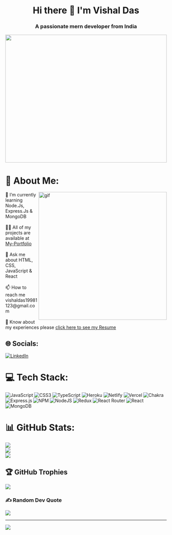 <h1 align="center"> Hi there 👋  I'm Vishal Das</h1>
<h3 align="center">A passionate mern developer from India </h3>
<img width="100%" height="400" src="https://miro.medium.com/max/1400/0*FGD6BUzzZs1VJLuY.gif" alt"gif"/>

# 💫 About Me:
<img align ="right" width="400" src="https://camo.githubusercontent.com/cae12fddd9d6982901d82580bdf321d81fb299141098ca1c2d4891870827bf17/68747470733a2f2f6d69726f2e6d656469756d2e636f6d2f6d61782f313336302f302a37513379765349765f7430696f4a2d5a2e676966" alt="gif"/>
🌱 I’m currently learning Node.Js, Express.Js & MongoDB<br><br>👨‍💻 All of my projects are available at <a href="https://vishal6566.github.io/"> My-Portfolio</a><br><br>💬 Ask me about HTML, CSS, JavaScript & React<br><br>📫 How to reach me vishaldas19981123@gmail.com<br><br>📄 Know about my experiences please <a href="https://drive.google.com/file/d/1KejA4jMYveKqISYcH_sYYVAJh6hc4vbB/view?usp=sharing" target="_blank">click here to see my Resume</a>



## 🌐 Socials:
[![LinkedIn](https://img.shields.io/badge/LinkedIn-%230077B5.svg?logo=linkedin&logoColor=white)](https://linkedin.com/in/https://www.linkedin.com/in/vishal-das-5a2152176/) 

# 💻 Tech Stack:
![JavaScript](https://img.shields.io/badge/javascript-%23323330.svg?style=flat&logo=javascript&logoColor=%23F7DF1E) ![CSS3](https://img.shields.io/badge/css3-%231572B6.svg?style=flat&logo=css3&logoColor=white) ![TypeScript](https://img.shields.io/badge/typescript-%23007ACC.svg?style=flat&logo=typescript&logoColor=white) ![Heroku](https://img.shields.io/badge/heroku-%23430098.svg?style=flat&logo=heroku&logoColor=white) ![Netlify](https://img.shields.io/badge/netlify-%23000000.svg?style=flat&logo=netlify&logoColor=#00C7B7) ![Vercel](https://img.shields.io/badge/vercel-%23000000.svg?style=flat&logo=vercel&logoColor=white) ![Chakra](https://img.shields.io/badge/chakra-%234ED1C5.svg?style=flat&logo=chakraui&logoColor=white) ![Express.js](https://img.shields.io/badge/express.js-%23404d59.svg?style=flat&logo=express&logoColor=%2361DAFB) ![NPM](https://img.shields.io/badge/NPM-%23000000.svg?style=flat&logo=npm&logoColor=white) ![NodeJS](https://img.shields.io/badge/node.js-6DA55F?style=flat&logo=node.js&logoColor=white) ![Redux](https://img.shields.io/badge/redux-%23593d88.svg?style=flat&logo=redux&logoColor=white) ![React Router](https://img.shields.io/badge/React_Router-CA4245?style=flat&logo=react-router&logoColor=white) ![React](https://img.shields.io/badge/react-%2320232a.svg?style=flat&logo=react&logoColor=%2361DAFB) ![MongoDB](https://img.shields.io/badge/MongoDB-%234ea94b.svg?style=flat&logo=mongodb&logoColor=white)
# 📊 GitHub Stats:
![](https://github-readme-stats.vercel.app/api?username=vishal6566&theme=monokai&hide_border=false&include_all_commits=true&count_private=true)<br/>
![](https://github-readme-streak-stats.herokuapp.com/?user=vishal6566&theme=monokai&hide_border=false)<br/>
![](https://github-readme-stats.vercel.app/api/top-langs/?username=vishal6566&theme=monokai&hide_border=false&include_all_commits=true&count_private=true&layout=compact)

## 🏆 GitHub Trophies
![](https://github-profile-trophy.vercel.app/?username=vishal6566&theme=radical&no-frame=false&no-bg=true&margin-w=4)

### ✍️ Random Dev Quote
![](https://quotes-github-readme.vercel.app/api?type=horizontal&theme=radical)

---
[![](https://visitcount.itsvg.in/api?id=vishal6566&icon=0&color=0)](https://visitcount.itsvg.in)
